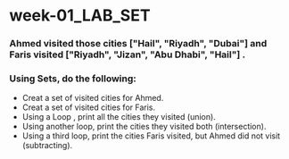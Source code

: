 # week-01_LAB_SET

### Ahmed visited those cities ["Hail", "Riyadh", "Dubai"]  and Faris visited ["Riyadh", "Jizan", "Abu Dhabi", "Hail"] .


### Using Sets, do the following:

- Creat a set of visited cities for Ahmed. 
- Creat a set of visited cities for Faris.
- Using a Loop , print all the cities they visited (union).
- Using another loop, print the cities they visited both (intersection). 
- Using a third loop, print the cities Faris visited, but Ahmed did not visit (subtracting).



